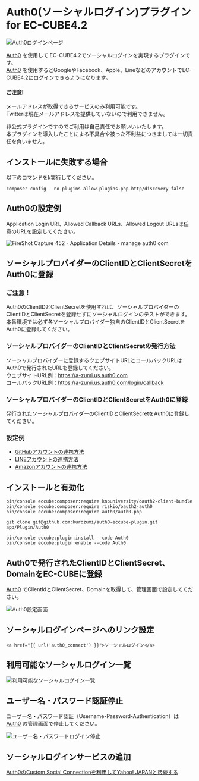 # Auth0(ソーシャルログイン)プラグイン for EC-CUBE4.2

![Auth0ログインページ](https://github.com/kurozumi/auth0-eccube-plugin/blob/images/auth0-login-page.png)

[Auth0](https://auth0.com/jp/) を使用して EC-CUBE4.2でソーシャルログインを実現するプラグインです。  
[Auth0](https://auth0.com/jp/) を使用するとGoogleやFacebook、Apple、LineなどのアカウントでEC-CUBE4.2にログインできるようになります。　　

#### ご注意!
メールアドレスが取得できるサービスのみ利用可能です。  
Twitterは現在メールアドレスを提供していないので利用できません。

非公式プラグインですのでご利用は自己責任でお願いいいたします。  
本プラグインを導入したことによる不具合や被った不利益につきましては一切責任を負いません。

## インストールに失敗する場合

以下のコマンドをk実行してください。

```
composer config --no-plugins allow-plugins.php-http/discovery false
```

## Auth0の設定例

Application Login URI、Allowed Callback URLs、Allowed Logout URLsは任意のURLを設定してください。

![FireShot Capture 452 - Application Details - manage auth0 com](https://user-images.githubusercontent.com/1731851/206898004-bb9b2c7d-51d4-4308-80b8-5c59b6aeeedc.png)

## ソーシャルプロバイダーのClientIDとClientSecretをAuth0に登録

### ご注意！
Auth0のClientIDとClientSecretを使用すれば、ソーシャルプロバイダーのClientIDとClientSecretを登録せずにソーシャルログインのテストができます。  
本番環境では必ず各ソーシャルプロバイダー独自のClientIDとClientSecretをAuth0に登録してください。

### ソーシャルプロバイダーのClientIDとClientSecretの発行方法

ソーシャルプロバイダーに登録するウェブサイトURLとコールバックURLはAuth0で発行されたURLを登録してください。  
ウェブサイトURL例：https://a-zumi.us.auth0.com  
コールバックURL例：https://a-zumi.us.auth0.com/login/callback

### ソーシャルプロバイダーのClientIDとClientSecretをAuth0に登録

発行されたソーシャルプロバイダーのClientIDとClientSecretをAuth0に登録してください。

### 設定例

- [GitHubアカウントの連携方法](https://github.com/kurozumi/auth0-eccube-plugin/issues/22)
- [LINEアカウントの連携方法](https://github.com/kurozumi/auth0-eccube-plugin/issues/24)
- [Amazonアカウントの連携方法](https://github.com/kurozumi/auth0-eccube-plugin/issues/26)

## インストールと有効化
```
bin/console eccube:composer:require knpuniversity/oauth2-client-bundle
bin/console eccube:composer:require riskio/oauth2-auth0
bin/console eccube:composer:require auth0/auth0-php

git clone git@github.com:kurozumi/auth0-eccube-plugin.git app/Plugin/Auth0

bin/console eccube:plugin:install --code Auth0
bin/console eccube:plugin:enable --code Auth0
```


## Auth0で発行されたClientIDとClientSecret、DomainをEC-CUBEに登録

[Auth0](https://auth0.com/jp/) でClientIdとClientSecret、Domainを取得して、管理画面で設定してください。

![Auth0設定画面](https://github.com/kurozumi/auth0-eccube-plugin/blob/images/admin-auth0-setting.png)


## ソーシャルログインページへのリンク設定

```
<a href="{{ url('auth0_connect') }}">ソーシャルログイン</a>
```


## 利用可能なソーシャルログイン一覧

![利用可能なソーシャルログイン一覧](https://user-images.githubusercontent.com/1731851/207563214-54d26c6e-3469-4991-90f9-9e7d51ddd3b7.png)


## ユーザー名・パスワード認証停止

ユーザー名・パスワード認証（Username-Password-Authentication）は [Auth0](https://auth0.com/jp/) の管理画面で停止してください。

![ユーザー名・パスワードログイン停止](https://github.com/kurozumi/auth0-eccube-plugin/blob/images/disable-username-password-auth.png)


## ソーシャルログインサービスの追加

[Auth0のCustom Social Connectionを利用してYahoo! JAPANと接続する](https://qiita.com/hisashiyamaguchi/items/93516e371bbe279fffb9)
